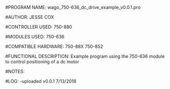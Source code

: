 #PROGRAM NAME:
wago_750-636_dc_drive_example_v0.0.1.pro

#AUTHOR:
JESSE COX

#CONTROLLER USED:
750-880

#MODULES USED:
750-636

#COMPATIBLE HARDWARE:
750-88X
750-852

#FUNCTIONAL DESCRIPTION:
Example program using the 750-636 module to control positioning of a dc motor

#NOTES:

#LOG:
-uploaded v0.0.1 7/13/2018